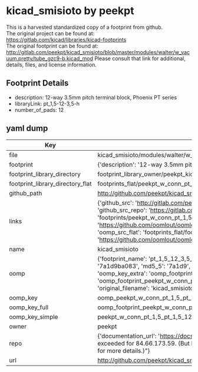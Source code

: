 # kicad_smisioto by peekpt  
This is a harvested standardized copy of a footprint from github.  
The original project can be found at:  
https://gitlab.com/kicad/libraries/kicad-footprints  
The original footprint can be found at:
http://gitlab.com/peekpt/kicad_smisioto/blob/master/modules/walter/w_vacuum.pretty/tube_gzc9-b.kicad_mod
Please consult that link for additional, details, files, and license information.  
## Footprint Details
* description: 12-way 3.5mm pitch terminal block, Phoenix PT series  
* libraryLink: pt_1,5-12-3,5-h  
* number_of_pads: 12  
## yaml dump  
| Key | Value |  
| --- | --- |  
| file | kicad_smisioto/modules/walter/w_conn_pt-1,5.pretty/pt_1,5-12-3,5-h.kicad_mod |  
| footprint | {'description': '12-way 3.5mm pitch terminal block, Phoenix PT series', 'libraryLink': 'pt_1,5-12-3,5-h', 'number_of_pads': 12} |  
| footprint_library_directory | footprint_library_owner/peekpt_kicad_smisioto |  
| footprint_library_directory_flat | footprints_flat/peekpt_w_conn_pt_1,5_pt_1,5_12_3,5_h/working |  
| github_path | http://github.com/peekpt/kicad_smisioto/blob/master/modules/walter/w_conn_pt-1,5.pretty/pt_1,5-12-3,5-h.kicad_mod |  
| links | {'github_src': 'http://gitlab.com/peekpt/kicad_smisioto/blob/master/modules/walter/w_vacuum.pretty/tube_gzc9-b.kicad_mod', 'github_src_repo': 'https://gitlab.com/kicad/libraries/kicad-footprints', 'oomp_bot': 'footprints/peekpt_w_conn_pt_1,5_pt_1,5_12_3,5_h/working', 'oomp_bot_github': 'https://github.com/oomlout/oomlout_oomp_footprint_bot/tree/main/footprints/peekpt_w_conn_pt_1,5_pt_1,5_12_3,5_h/working', 'oomp_src_flat': 'footprints_flat/footprints_flat/peekpt_w_conn_pt_1,5_pt_1,5_12_3,5_h/working', 'oomp_src_flat_github': 'https://github.com/oomlout/oomlout_oomp_footprint_src/tree/main/footprints_flat/peekpt_w_conn_pt_1,5_pt_1,5_12_3,5_h/working'} |  
| name | kicad_smisioto |  
| oomp | {'footprint_name': 'pt_1,5_12_3,5_h', 'library_name': 'w_conn_pt_1,5', 'md5': '7a1d9ba0836650671b14a35ba6d5cc87', 'md5_10': '7a1d9ba083', 'md5_5': '7a1d9', 'md5_6': '7a1d9b', 'oomp_key': 'oomp_peekpt_w_conn_pt_1,5_pt_1,5_12_3,5_h', 'oomp_key_extra': 'oomp_footprint_peekpt_w_conn_pt_1,5_pt_1,5_12_3,5_h', 'oomp_key_full': 'oomp_footprint_peekpt_w_conn_pt_1,5_pt_1,5_12_3,5_h_7a1d9b', 'oomp_key_simple': 'peekpt_w_conn_pt_1,5_pt_1,5_12_3,5_h', 'original_filename': 'kicad_smisioto/modules/walter/w_conn_pt-1,5.pretty/pt_1,5-12-3,5-h.kicad_mod', 'owner_name': 'peekpt'} |  
| oomp_key | oomp_peekpt_w_conn_pt_1,5_pt_1,5_12_3,5_h |  
| oomp_key_full | oomp_footprint_peekpt_w_conn_pt_1,5_pt_1,5_12_3,5_h |  
| oomp_key_simple | peekpt_w_conn_pt_1,5_pt_1,5_12_3,5_h |  
| owner | peekpt |  
| repo | {'documentation_url': 'https://docs.github.com/rest/overview/resources-in-the-rest-api#rate-limiting', 'message': "API rate limit exceeded for 84.66.173.59. (But here's the good news: Authenticated requests get a higher rate limit. Check out the documentation for more details.)"} |  
| url | http://github.com/peekpt/kicad_smisioto |  

